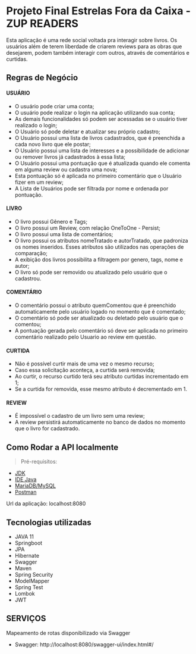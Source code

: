 # Projeto Final Estrelas Fora da Caixa - ZUP READERS

Esta aplicação é uma rede social voltada pra interagir sobre livros. Os usuários além de terem liberdade de criarem reviews para as obras que desejarem, podem também interagir com outros, através de comentários e curtidas.

## Regras de Negócio

#### USUÁRIO
- O usuário pode criar uma conta;
- O usuário pode realizar o login na aplicação utilizando sua conta;
- As demais funcionalidades só podem ser acessadas se o usuário tiver realizado o login;
- O Usuário só pode deletar e atualizar seu próprio cadastro;
- O Usuário possui uma lista de livros cadastrados, que é preenchida a cada novo livro que ele postar;
- O Usuário possui uma lista de interesses e a possibilidade de adicionar ou remover livros já cadastrados à essa lista;
- O Usuário possui uma pontuação que é atualizada quando ele comenta em alguma review ou cadastra uma nova;
- Esta pontuação só é aplicada no primeiro comentário que o Usuário fizer em um review;
- A Lista de Usuários pode ser filtrada por nome e ordenada por pontuação.

#### LIVRO
- O livro possui Gênero e Tags;
- O livro possui um Review, com relação OneToOne - Persist;
- O livro possui uma lista de comentários;
- O livro possui os atributos nomeTratado e autorTratado, que padroniza os nomes inseridos. Esses atributos são utilizados nas operações de comparação;
- A exibição dos livros possibilita a filtragem por genero, tags, nome e autor;
- O livro só pode ser removido ou atualizado pelo usuário que o cadastrou.

#### COMENTÁRIO
- O comentário possui o atributo quemComentou que é preenchido automaticamente pelo usuário logado no momento que é comentado;
- O comentário só pode ser atualizado ou deletado pelo usuário que o comentou;
- A pontuação gerada pelo comentário só deve ser aplicada no primeiro comentário realizado pelo Usuario ao review em questão.

#### CURTIDA
- Não é possível curtir mais de uma vez o mesmo recurso;
- Caso essa solicitação aconteça, a curtida será removida;
- Ao curtir, o recurso curtido terá seu atributo curtidas incrementado em 1;
- Se a curtida for removida, esse mesmo atributo é decrementado em 1.

#### REVIEW
- É impossível o cadastro de um livro sem uma review;
- A review persistirá automaticamente no banco de dados no momento que o livro for cadastrado.

## Como Rodar a API localmente

> Pré-requisitos:

- [JDK](https://www.oracle.com/java/technologies/downloads/)
- [IDE Java](https://www.jetbrains.com/pt-br/idea/)
- [MariaDB/MySQL](https://mariadb.org)
- [Postman](https://www.postman.com)

Url da aplicação: localhost:8080

## Tecnologias utilizadas

- JAVA 11
- Springboot
- JPA
- Hibernate
- Swagger
- Maven
- Spring Security
- ModelMapper
- Spring Test
- Lombok
- JWT

## SERVIÇOS

Mapeamento de rotas disponibilizado via Swagger

- Swagger:  http://localhost:8080/swagger-ui/index.html#/
